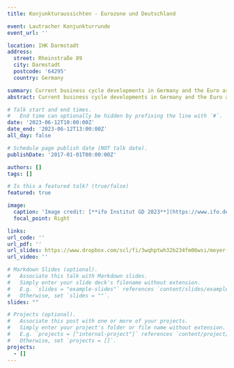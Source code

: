 ```yaml
---
title: Konjunkturaussichten - Eurozone und Deutschland

event: Lautracher Konjunkturrunde
event_url: ''

location: IHK Darmstadt
address:
  street: Rheinstraße 89
  city: Darmstadt
  postcode: '64295'
  country: Germany

summary: Current business cycle developments in Germany and the Euro area
abstract: Current business cycle developments in Germany and the Euro area, summarized from various research institutes and government agencies for the IHK Hessen members

# Talk start and end times.
#   End time can optionally be hidden by prefixing the line with `#`.
date: '2023-06-12T10:00:00Z'
date_end: '2023-06-12T13:00:00Z'
all_day: false

# Schedule page publish date (NOT talk date).
publishDate: '2017-01-01T00:00:00Z'

authors: []
tags: []

# Is this a featured talk? (true/false)
featured: true

image:
  caption: 'Image credit: [**ifo Institut GD 2023**](https://www.ifo.de/fakten/2023-04-05/gemeinschaftsdiagnose-fruehjahr-2023-inflation-im-kern-hoch)'
  focal_point: Right

links:
url_code: ''
url_pdf: ''
url_slides: https://www.dropbox.com/scl/fi/3wqhptwh32b234fm06wsi/meyer-gohde_ihk_darmstadt_2023.pdf?rlkey=hzakz1vte90vy9oxh767qazp9&dl=0
url_video: ''

# Markdown Slides (optional).
#   Associate this talk with Markdown slides.
#   Simply enter your slide deck's filename without extension.
#   E.g. `slides = "example-slides"` references `content/slides/example-slides.md`.
#   Otherwise, set `slides = ""`.
slides: ""

# Projects (optional).
#   Associate this post with one or more of your projects.
#   Simply enter your project's folder or file name without extension.
#   E.g. `projects = ["internal-project"]` references `content/project/deep-learning/index.md`.
#   Otherwise, set `projects = []`.
projects:
  - []
---
```



